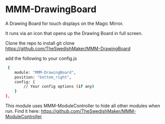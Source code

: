 # MMM-DrawingBoard
A Drawing Board for touch displays on the Magic Mirror. 

It runs via an icon that opens up the Drawing Board in full screen. 

Clone the repo to install 
git clone https://github.com/TheSwedishMaker/MMM-DrawingBoard

add the following to your config.js 

```bash
 {
    module: "MMM-DrawingBoard",
    position: "bottom_right",
    config: {
        // Your config options (if any)
    }
},
```

This module uses MMM-ModuleController to hide all other modules when run. 
Find it here: https://github.com/TheSwedishMaker/MMM-ModuleController
